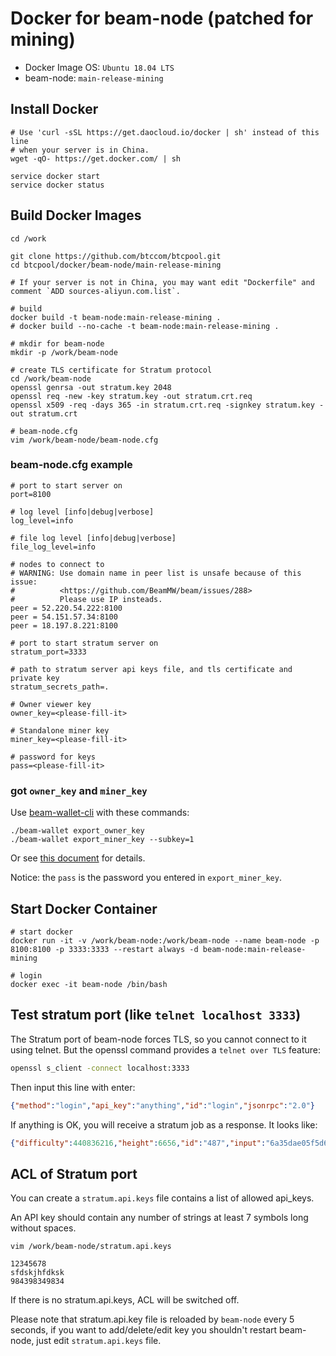 Docker for beam-node (patched for mining)
============================

* Docker Image OS: `Ubuntu 18.04 LTS`
* beam-node: `main-release-mining`

## Install Docker

```
# Use 'curl -sSL https://get.daocloud.io/docker | sh' instead of this line
# when your server is in China.
wget -qO- https://get.docker.com/ | sh

service docker start
service docker status
```

## Build Docker Images

```
cd /work

git clone https://github.com/btccom/btcpool.git
cd btcpool/docker/beam-node/main-release-mining

# If your server is not in China, you may want edit "Dockerfile" and comment `ADD sources-aliyun.com.list`.

# build
docker build -t beam-node:main-release-mining .
# docker build --no-cache -t beam-node:main-release-mining .

# mkdir for beam-node
mkdir -p /work/beam-node

# create TLS certificate for Stratum protocol
cd /work/beam-node
openssl genrsa -out stratum.key 2048
openssl req -new -key stratum.key -out stratum.crt.req
openssl x509 -req -days 365 -in stratum.crt.req -signkey stratum.key -out stratum.crt

# beam-node.cfg
vim /work/beam-node/beam-node.cfg
```

### beam-node.cfg example

```
# port to start server on
port=8100

# log level [info|debug|verbose]
log_level=info

# file log level [info|debug|verbose]
file_log_level=info

# nodes to connect to
# WARNING: Use domain name in peer list is unsafe because of this issue:
#          <https://github.com/BeamMW/beam/issues/288>
#          Please use IP insteads.
peer = 52.220.54.222:8100
peer = 54.151.57.34:8100
peer = 18.197.8.221:8100

# port to start stratum server on
stratum_port=3333

# path to stratum server api keys file, and tls certificate and private key
stratum_secrets_path=.

# Owner viewer key
owner_key=<please-fill-it>

# Standalone miner key
miner_key=<please-fill-it>

# password for keys
pass=<please-fill-it>
```
### got `owner_key` and `miner_key`
Use [beam-wallet-cli](https://github.com/BeamMW/beam/releases) with these commands:
```
./beam-wallet export_owner_key
./beam-wallet export_miner_key --subkey=1
```

Or see [this document](https://beam-docs.readthedocs.io/en/latest/rtd_pages/user_mining_beam.html#mining-using-external-miner) for details.

Notice: the `pass` is the password you entered in `export_miner_key`.

## Start Docker Container

```
# start docker
docker run -it -v /work/beam-node:/work/beam-node --name beam-node -p 8100:8100 -p 3333:3333 --restart always -d beam-node:main-release-mining

# login
docker exec -it beam-node /bin/bash
```

## Test stratum port (like `telnet localhost 3333`)

The Stratum port of beam-node forces TLS, so you cannot connect to it using telnet. But the openssl command provides a `telnet over TLS` feature:
```bash
openssl s_client -connect localhost:3333
```

Then input this line with enter:
```json
{"method":"login","api_key":"anything","id":"login","jsonrpc":"2.0"}
```

If anything is OK, you will receive a stratum job as a response. It looks like:
```json
{"difficulty":440836216,"height":6656,"id":"487","input":"6a35dae05f5d6b16e419e31ede77c94bf1cec7a6a822636cea10f9c8897914d5","jsonrpc":"2.0","method":"job"}
```

## ACL of Stratum port

You can create a `stratum.api.keys` file contains a list of allowed api_keys.

An API key should contain any number of strings at least 7 symbols long without spaces.
```
vim /work/beam-node/stratum.api.keys
```
```
12345678
sfdskjhfdksk
984398349834
```

If there is no stratum.api.keys, ACL will be switched off.

Please note that stratum.api.key file is reloaded by `beam-node` every 5 seconds, if you want to add/delete/edit key you shouldn't restart beam-node, just edit `stratum.api.keys` file.
